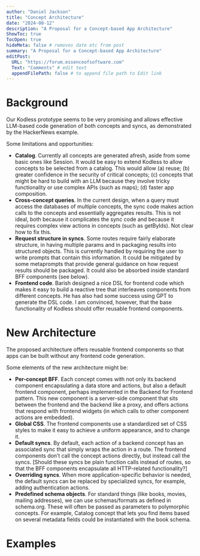 ```yaml
---
author: "Daniel Jackson"
title: "Concept Architecture"
date: "2024-08-12"
description: "A Proposal for a Concept-based App Architecture"
ShowToc: true
TocOpen: true
hideMeta: false # removes date etc from post
summary: "A Proposal for a Concept-based App Architecture"
editPost:
  URL: "https://forum.essenceofsoftware.com"
  Text: "Comments" # edit text
  appendFilePath: false # to append file path to Edit link
---
```


# Background
Our Kodless prototype seems to be very promising and allows effective LLM-based code generation of both concepts and syncs, as demonstrated by the HackerNews example.

Some limitations and opportunities:
- **Catalog**. Currently all concepts are generated afresh, aside from some basic ones like Session. It would be easy to extend Kodless to allow concepts to be selected from a catalog. This would allow (a) reuse; (b) greater confidence in the security of critical concepts; (c) concepts that might be hard to build with an LLM because they involve tricky functionality or use complex APIs (such as maps); (d) faster app composition.
- **Cross-concept queries**. In the current design, when a query must access the databases of multiple concepts, the sync code makes action calls to the concepts and essentially aggregates results. This is not ideal, both because it complicates the sync code and because it requires complex view actions in concepts (such as getByIds). Not clear how to fix this.
- **Request structure in syncs**. Some routes require fairly elaborate structure, in having multiple params and in packaging results into structured objects. This is currently handled by requiring the user to write prompts that contain this information. It could be mitigated by some metaprompts that provide general guidance on how request results should be packaged. It could also be absorbed inside standard BFF components (see below).
- **Frontend code**. Barish designed a nice DSL for frontend code which makes it easy to build a reactive tree that interleaves components from different concepts. He has also had some success using GPT to generate the DSL code. I am convinced, however, that the base functionality of Kodless should offer reusable frontend components.

# New Architecture

The proposed architecture offers reusable frontend components so that apps can be built without any frontend code generation.

Some elements of the new architecture might be:

- **Per-concept BFF**. Each concept comes with not only its backend component encapsulating a data store and actions, but also a default frontend component, perhaps implemented in the Backend for Frontend pattern. This new component is a server-side component that sits between the frontend and the backend like a proxy, and offers actions that respond with frontend widgets (in which calls to other component actions are embedded). 
- **Global CSS**. The frontend components use a standardized set of CSS styles to make it easy to achieve a uniform appearance, and to change it.
- **Default syncs**. By default, each action of a backend concept has an associated sync that simply wraps the action in a route. The frontend components don’t call the concept actions directly, but instead call the syncs. [Should these syncs be plain function calls instead of routes, so that the BFF components encapsulate all HTTP-related functionality?]
- **Overriding syncs**. When more application-specific behavior is needed, the default syncs can be replaced by specialized syncs, for example, adding authentication actions.
- **Predefined schema objects**. For standard things (like books, movies, mailing addresses), we can use schemas/formats as defined in schema.org. These will often be passed as parameters to polymorphic concepts. For example, Catalog concept that lets you find items based on several metadata fields could be instantiated with the book schema.

# Examples
